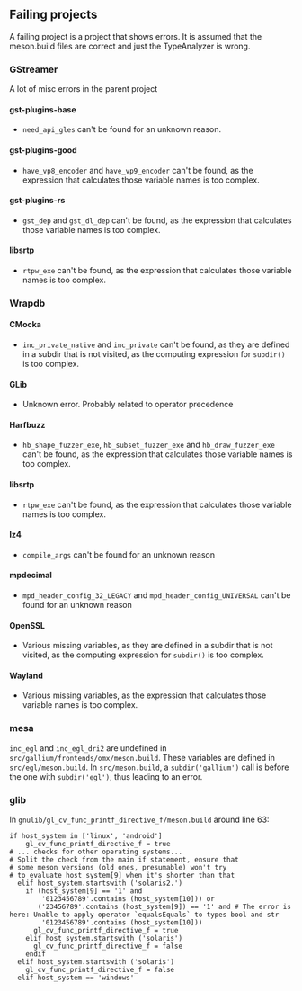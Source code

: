 ## Failing projects
A failing project is a project that shows errors. It is assumed that the meson.build files are correct and just the TypeAnalyzer
is wrong.

### GStreamer
A lot of misc errors in the parent project
#### gst-plugins-base
- `need_api_gles` can't be found for an unknown reason.
#### gst-plugins-good
- `have_vp8_encoder` and `have_vp9_encoder` can't be found, as the expression that calculates those variable names is too complex.
#### gst-plugins-rs
- `gst_dep` and `gst_dl_dep` can't be found, as the expression that calculates those variable names is too complex.
#### libsrtp
- `rtpw_exe` can't be found, as the expression that calculates those variable names is too complex.

### Wrapdb
#### CMocka
- `inc_private_native` and `inc_private` can't be found, as they are defined in a subdir that is not visited, as the computing expression for `subdir()` is too complex.
#### GLib
- Unknown error. Probably related to operator precedence
#### Harfbuzz
- `hb_shape_fuzzer_exe`, `hb_subset_fuzzer_exe` and `hb_draw_fuzzer_exe` can't be found, as the expression that calculates those variable names is too complex.
#### libsrtp
- `rtpw_exe` can't be found, as the expression that calculates those variable names is too complex.
#### lz4
- `compile_args` can't be found for an unknown reason
#### mpdecimal
- `mpd_header_config_32_LEGACY` and `mpd_header_config_UNIVERSAL` can't be found for an unknown reason
#### OpenSSL
- Various missing variables, as they are defined in a subdir that is not visited, as the computing expression for `subdir()` is too complex.
#### Wayland
- Various missing variables, as the expression that calculates those variable names is too complex.

### mesa
`inc_egl` and `inc_egl_dri2` are undefined in `src/gallium/frontends/omx/meson.build`. These variables are defined in `src/egl/meson.build`.
In `src/meson.build`, a `subdir('gallium')` call is before the one with `subdir('egl')`, thus leading to an error.
### glib
In `gnulib/gl_cv_func_printf_directive_f/meson.build` around line 63:
```
if host_system in ['linux', 'android']
    gl_cv_func_printf_directive_f = true
# ... checks for other operating systems...
# Split the check from the main if statement, ensure that
# some meson versions (old ones, presumable) won't try
# to evaluate host_system[9] when it's shorter than that
  elif host_system.startswith ('solaris2.')
    if (host_system[9] == '1' and
        '0123456789'.contains (host_system[10])) or
       ('23456789'.contains (host_system[9]) == '1' and # The error is here: Unable to apply operator `equalsEquals` to types bool and str
        '0123456789'.contains (host_system[10]))
      gl_cv_func_printf_directive_f = true
    elif host_system.startswith ('solaris')
      gl_cv_func_printf_directive_f = false
    endif
  elif host_system.startswith ('solaris')
    gl_cv_func_printf_directive_f = false
  elif host_system == 'windows'
```
